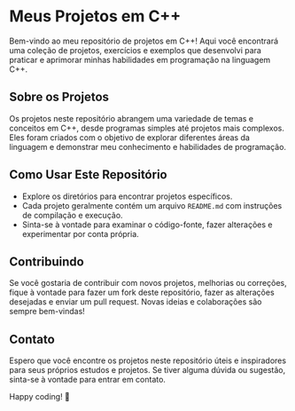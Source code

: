 # Meus Projetos em C++

Bem-vindo ao meu repositório de projetos em C++! Aqui você encontrará uma coleção de projetos, exercícios e exemplos que desenvolvi para praticar e aprimorar minhas habilidades em programação na linguagem C++.

## Sobre os Projetos

Os projetos neste repositório abrangem uma variedade de temas e conceitos em C++, desde programas simples até projetos mais complexos. Eles foram criados com o objetivo de explorar diferentes áreas da linguagem e demonstrar meu conhecimento e habilidades de programação.

## Como Usar Este Repositório

- Explore os diretórios para encontrar projetos específicos.
- Cada projeto geralmente contém um arquivo `README.md` com instruções de compilação e execução.
- Sinta-se à vontade para examinar o código-fonte, fazer alterações e experimentar por conta própria.

## Contribuindo

Se você gostaria de contribuir com novos projetos, melhorias ou correções, fique à vontade para fazer um fork deste repositório, fazer as alterações desejadas e enviar um pull request. Novas ideias e colaborações são sempre bem-vindas!

## Contato

Espero que você encontre os projetos neste repositório úteis e inspiradores para seus próprios estudos e projetos. Se tiver alguma dúvida ou sugestão, sinta-se à vontade para entrar em contato.

Happy coding! 🚀

